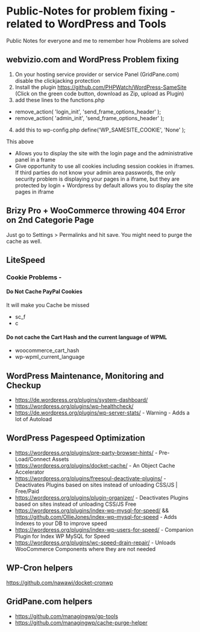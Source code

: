# Public-Notes for problem fixing - related to WordPress and Tools
Public Notes for everyone and me to remember how Problems are solved

## webvizio.com and WordPress Problem fixing
1. On your hosting service provider or service Panel (GridPane.com) disable the clickjacking protection
2. Install the plugin https://github.com/PHPWatch/WordPress-SameSite
(Click on the green code button, download as Zip, upload as Plugin)
3. add these lines to the functions.php
  - remove_action( 'login_init', 'send_frame_options_header' );
  - remove_action( 'admin_init', 'send_frame_options_header' );
4. add this to wp-config.php
define('WP_SAMESITE_COOKIE', 'None' );

This above 
- Allows you to display the site with the login page and the administrative panel in a frame
- Give opportunity to use all cookies including session cookies in iframes.
If third parties do not know your admin area passwords, the only security problem is displaying your pages in a iframe, but they are protected by login + Wordpress by default allows you to display the site pages in iframe

## Brizy Pro + WooCommerce throwing 404 Error on 2nd Categorie Page
Just go to Settings > Permalinks and hit save. You might need to purge the cache as well.

## LiteSpeed 
### Cookie Problems - 
#### Do Not Cache PayPal Cookies
It will make you Cache be missed
- sc_f
- c

#### Do not cache the Cart Hash and the current language of WPML
- woocommerce_cart_hash
- wp-wpml_current_language

## WordPress Maintenance, Monitoring and Checkup
- https://de.wordpress.org/plugins/system-dashboard/
- https://wordpress.org/plugins/wp-healthcheck/
- https://de.wordpress.org/plugins/wp-server-stats/ - Warning - Adds a lot of Autoload

## WordPress Pagespeed Optimization
- https://wordpress.org/plugins/pre-party-browser-hints/ - Pre-Load/Connect Assets
- https://wordpress.org/plugins/docket-cache/ - An Object Cache Accelerator
- https://wordpress.org/plugins/freesoul-deactivate-plugins/ - Deactivates Plugins based on sites instead of unloading CSS/JS |  Free/Paid
- https://wordpress.org/plugins/plugin-organizer/ - Deactivates Plugins based on sites instead of unloading CSS/JS Free
- https://wordpress.org/plugins/index-wp-mysql-for-speed/ && https://github.com/OllieJones/index-wp-mysql-for-speed - Adds Indexes to your DB to improve speed
- https://wordpress.org/plugins/index-wp-users-for-speed/ - Companion Plugin for Index WP MySQL for Speed
- https://wordpress.org/plugins/wc-speed-drain-repair/ - Unloads WooCommerce Components where they are not needed

## WP-Cron helpers
https://github.com/nawawi/docket-cronwp

## GridPane.com helpers
- https://github.com/managingwp/gp-tools
- https://github.com/managingwp/cache-purge-helper

